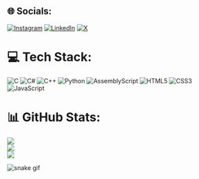 
## 🌐 Socials:
[![Instagram](https://img.shields.io/badge/Instagram-%23E4405F.svg?logo=Instagram&logoColor=white)](https://instagram.com/b3rkeroglu) [![LinkedIn](https://img.shields.io/badge/LinkedIn-%230077B5.svg?logo=linkedin&logoColor=white)](https://linkedin.com/in/erogluberk) [![X](https://img.shields.io/badge/X-black.svg?logo=X&logoColor=white)](https://x.com/berkerglu) 

# 💻 Tech Stack:
![C](https://img.shields.io/badge/c-%2300599C.svg?style=for-the-badge&logo=c&logoColor=white) ![C#](https://img.shields.io/badge/c%23-%23239120.svg?style=for-the-badge&logo=csharp&logoColor=white) ![C++](https://img.shields.io/badge/c++-%2300599C.svg?style=for-the-badge&logo=c%2B%2B&logoColor=white) ![Python](https://img.shields.io/badge/python-3670A0?style=for-the-badge&logo=python&logoColor=ffdd54) ![AssemblyScript](https://img.shields.io/badge/assembly%20script-%23000000.svg?style=for-the-badge&logo=assemblyscript&logoColor=white) ![HTML5](https://img.shields.io/badge/html5-%23E34F26.svg?style=for-the-badge&logo=html5&logoColor=white) ![CSS3](https://img.shields.io/badge/css3-%231572B6.svg?style=for-the-badge&logo=css3&logoColor=white) ![JavaScript](https://img.shields.io/badge/javascript-%23323330.svg?style=for-the-badge&logo=javascript&logoColor=%23F7DF1E)
# 📊 GitHub Stats:
![](https://github-readme-stats.vercel.app/api?username=berkerglu&theme=neon&hide_border=true&include_all_commits=false&count_private=false)<br/>
![](https://github-readme-streak-stats.herokuapp.com/?user=berkerglu&theme=neon&hide_border=true)<br/>
![](https://github-readme-stats.vercel.app/api/top-langs/?username=berkerglu&theme=neon&hide_border=true&include_all_commits=false&count_private=false&layout=compact)

![snake gif](https://github.com/berkerglu/berkerglu/blob/output/github-contribution-grid-snake.gif)
